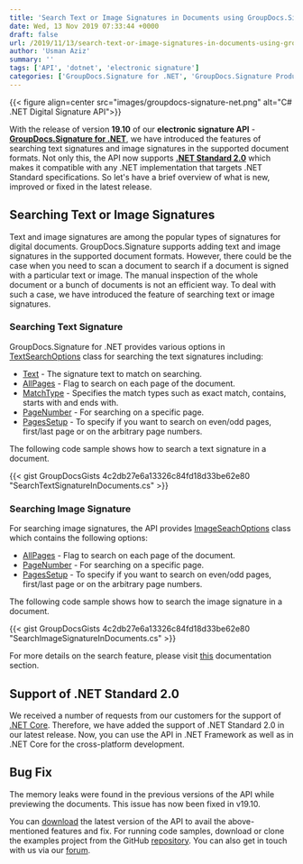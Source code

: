 ```yaml
---
title: 'Search Text or Image Signatures in Documents using GroupDocs.Signature for .NET 19.10'
date: Wed, 13 Nov 2019 07:33:44 +0000
draft: false
url: /2019/11/13/search-text-or-image-signatures-in-documents-using-groupdocs-signature-for-net/
author: 'Usman Aziz'
summary: ''
tags: ['API', 'dotnet', 'electronic signature']
categories: ['GroupDocs.Signature for .NET', 'GroupDocs.Signature Product Family']
---
```




{{< figure align=center src="images/groupdocs-signature-net.png" alt="C# .NET Digital Signature API">}}


With the release of version **19.10** of our **electronic signature API** - [**GroupDocs.Signature for .NET**](https://products.groupdocs.com/signature/net), we have introduced the features of searching text signatures and image signatures in the supported document formats. Not only this, the API now supports [**.NET Standard 2.0**](https://docs.microsoft.com/en-us/dotnet/standard/net-standard) which makes it compatible with any .NET implementation that targets .NET Standard specifications. So let's have a brief overview of what is new, improved or fixed in the latest release.

## Searching Text or Image Signatures

Text and image signatures are among the popular types of signatures for digital documents. GroupDocs.Signature supports adding text and image signatures in the supported document formats. However, there could be the case when you need to scan a document to search if a document is signed with a particular text or image. The manual inspection of the whole document or a bunch of documents is not an efficient way. To deal with such a case, we have introduced the feature of searching text or image signatures.

### **Searching Text Signature**

GroupDocs.Signature for .NET provides various options in [TextSearchOptions](https://apireference.groupdocs.com/net/signature/groupdocs.signature.options/textsearchoptions) class for searching the text signatures including:

*   [Text](https://apireference.groupdocs.com/net/signature/groupdocs.signature.options/textsearchoptions/properties/text) - The signature text to match on searching.
*   [AllPages](https://apireference.groupdocs.com/net/signature/groupdocs.signature.options/searchoptions/properties/allpages) - Flag to search on each page of the document.
*   [MatchType](https://apireference.groupdocs.com/net/signature/groupdocs.signature.options/textsearchoptions/properties/matchtype) - Specifies the match types such as exact match, contains, starts with and ends with.
*   [PageNumber](https://apireference.groupdocs.com/net/signature/groupdocs.signature.options/searchoptions/properties/pagenumber) - For searching on a specific page.
*   [PagesSetup](https://apireference.groupdocs.com/net/signature/groupdocs.signature.options/searchoptions/properties/pagessetup) - To specify if you want to search on even/odd pages, first/last page or on the arbitrary page numbers.

The following code sample shows how to search a text signature in a document.

{{< gist GroupDocsGists 4c2db27e6a13326c84fd18d33be62e80 "SearchTextSignatureInDocuments.cs" >}}

### **Searching Image Signature**

For searching image signatures, the API provides [ImageSeachOptions](https://apireference.groupdocs.com/net/signature/groupdocs.signature.options/imagesearchoptions) class which contains the following options:

*   [AllPages](https://apireference.groupdocs.com/net/signature/groupdocs.signature.options/searchoptions/properties/allpages) - Flag to search on each page of the document.
*   [PageNumber](https://apireference.groupdocs.com/net/signature/groupdocs.signature.options/searchoptions/properties/pagenumber) - For searching on a specific page.
*   [PagesSetup](https://apireference.groupdocs.com/net/signature/groupdocs.signature.options/searchoptions/properties/pagessetup) - To specify if you want to search on even/odd pages, first/last page or on the arbitrary page numbers.

The following code sample shows how to search the image signature in a document.

{{< gist GroupDocsGists 4c2db27e6a13326c84fd18d33be62e80 "SearchImageSignatureInDocuments.cs" >}}

For more details on the search feature, please visit [this](https://docs.groupdocs.com/display/signaturenet/Searching) documentation section.

## Support of .NET Standard 2.0

We received a number of requests from our customers for the support of [.NET Core](https://en.wikipedia.org/wiki/.NET_Core). Therefore, we have added the support of .NET Standard 2.0 in our latest release. Now, you can use the API in .NET Framework as well as in .NET Core for the cross-platform development.

## Bug Fix

The memory leaks were found in the previous versions of the API while previewing the documents. This issue has now been fixed in v19.10.

You can [download](https://downloads.groupdocs.com/signature/net) the latest version of the API to avail the above-mentioned features and fix. For running code samples, download or clone the examples project from the GitHub [repository](https://github.com/groupdocs-signature/GroupDocs.Signature-for-.NET). You can also get in touch with us via our [forum](https://forum.groupdocs.com/c/signature).




